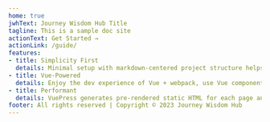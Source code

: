 ```yaml
---
home: true
jwhText: Journey Wisdom Hub Title
tagline: This is a sample doc site
actionText: Get Started →
actionLink: /guide/
features:
- title: Simplicity First
  details: Minimal setup with markdown-centered project structure helps you focus on writing.
- title: Vue-Powered
  details: Enjoy the dev experience of Vue + webpack, use Vue components in markdown, and develop custom themes with Vue.
- title: Performant
  details: VuePress generates pre-rendered static HTML for each page and runs as an SPA once a page is loaded.
footer: All rights reserved | Copyright © 2023 Journey Wisdom Hub
---
```

